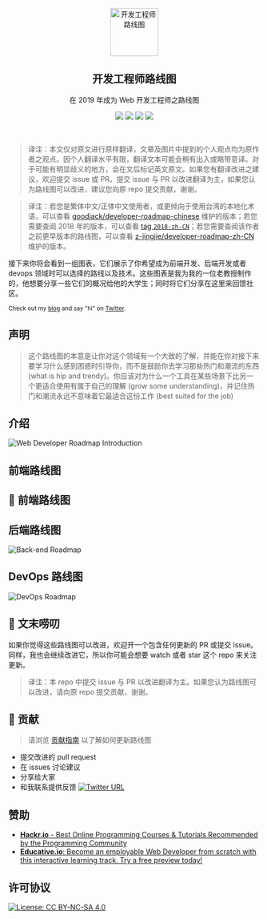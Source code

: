 <p align="center">
  <a href="https://github.com/ccloli/developer-roadmap-zh-CN">
    <img src="https://i.imgur.com/Uid1O3A.png" alt="开发工程师路线图" width="96" height="96">
  </a>
  <h2 align="center">开发工程师路线图</h2>
  <p align="center">在 2019 年成为 Web 开发工程师之路线图</p>
  <p align="center">
    <a href="https://github.com/ccloli/developer-roadmap-zh-CN#-introduction"><img src="https://img.shields.io/badge/Roadmap-2019-yellowgreen.svg"/></a>
          <a href="https://github.com/ccloli/developer-roadmap-zh-CN/releases"><img src="https://img.shields.io/badge/Roadmaps-Past-yellow.svg"/></a>
      <a href="https://twitter.com/home?status=Developer%20Roadmap%20by%20%40kamranahmedse%20http%3A//github.com/kamranahmedse/developer-roadmap"><img src="https://img.shields.io/badge/twitter-tweet-blue.svg"/></a>
<a href="https://twitter.com/kamranahmedse"><img src="https://img.shields.io/badge/feedback-@kamranahmedse-blue.svg" /></a>
  </p>
  <br>
</p>

> 译注：本文仅对原文进行原样翻译，文章及图片中提到的个人观点均为原作者之观点。因个人翻译水平有限，翻译文本可能会稍有出入或略带意译。对于可能有明显歧义的地方，会在文后标记英文原文。如果您有翻译改进之建议，欢迎提交 issue 或 PR。提交 issue 与 PR 以改进翻译为主，如果您认为路线图可以改进，建议您向原 repo 提交贡献，谢谢。

> 译注：若您是繁体中文/正体中文使用者，或更倾向于使用台湾的本地化术语，可以查看 [goodjack/developer-roadmap-chinese](https://github.com/goodjack/developer-roadmap-chinese) 维护的版本；若您需要查阅 2018 年的版本，可以查看 [tag `2018-zh-CN`](https://github.com/ccloli/developer-roadmap-zh-CN/tree/2018-zh-CN)；若您需要查阅该作者之前更早版本的路线图，可以查看 [z-jingjie/developer-roadmap-zh-CN](https://github.com/z-jingjie/developer-roadmap-zh-CN) 维护的版本。


接下来你将会看到一组图表，它们展示了你希望成为前端开发、后端开发或者 devops 领域时可以选择的路线以及技术。这些图表是我为我的一位老教授制作的，他想要分享一些它们的概况给他的大学生；同时将它们分享在这里来回馈社区。

<sub>Check out my [blog](http://kamranahmed.info) and say "hi" on [Twitter](https://twitter.com/kamranahmedse).</sub>

## 声明

> 这个路线图的本意是让你对这个领域有一个大致的了解，并能在你对接下来要学习什么感到困惑时引导你，而不是鼓励你去学习那些热门和潮流的东西 (what is hip and trendy)。你应该对为什么一个工具在某些场景下比另一个更适合使用有属于自己的理解 (grow some understanding)，并记住热门和潮流永远不意味着它最适合这份工作 (best suited for the job)

## 介绍

![Web Developer Roadmap Introduction](./images/intro.png)

## 前端路线图

## 🎨 前端路线图

## 后端路线图

![Back-end Roadmap](./images/backend.png)

## DevOps 路线图

![DevOps Roadmap](./images/devops.png)

## 🚦 文末唠叨

如果你觉得这些路线图可以改进，欢迎开一个包含任何更新的 PR 或提交 issue。同样，我也会继续改进它，所以你可能会想要 watch 或者 star 这个 repo 来关注更新。

> 译注：本 repo 中提交 issue 与 PR 以改进翻译为主。如果您认为路线图可以改进，请向原 repo 提交贡献，谢谢。

## 🙌 贡献

> 请浏览 [贡献指南](./contributing.md) 以了解如何更新路线图

- 提交改进的 pull request
- 在 issues 讨论建议
- 分享给大家
- 和我联系提供反馈 [![Twitter URL](https://img.shields.io/twitter/url/https/twitter.com/kamranahmedse.svg?style=social&label=Follow%20%40kamranahmedse)](https://twitter.com/kamranahmedse)

## 赞助

 - [**Hackr.io** - Best Online Programming Courses & Tutorials Recommended by the Programming Community](https://hackr.io)
 - [**Educative.io**: Become an employable Web Developer from scratch with this interactive learning track. Try a free preview today!](https://www.educative.io/track/beginning-front-end-developer)

## 许可协议

[![License: CC BY-NC-SA 4.0](https://img.shields.io/badge/License-CC%20BY--NC--SA%204.0-lightgrey.svg)](https://creativecommons.org/licenses/by-nc-sa/4.0/)
